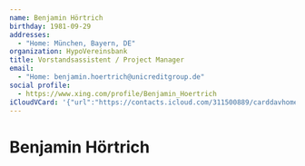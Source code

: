 ```yaml
---
name: Benjamin Hörtrich
birthday: 1981-09-29
addresses:
  - "Home: München, Bayern, DE"
organization: HypoVereinsbank
title: Vorstandsassistent / Project Manager
email:
  - "Home: benjamin.hoertrich@unicreditgroup.de"
social profile:
  - https://www.xing.com/profile/Benjamin_Hoertrich
iCloudVCard: '{"url":"https://contacts.icloud.com/311500889/carddavhome/card/YWI5MDJmZTgtM2ZjMi00OTQyLWE2NTItZmZhMTNmYTEyNWQ1.vcf","etag":"\"kmfhe7ng\"","data":"BEGIN:VCARD\r\nVERSION:3.0\r\nFN:\r\nN:Hörtrich;Benjamin;;;\r\nUID:ab902fe8-3fc2-4942-a652-ffa13fa125d5\r\nBDAY;VALUE=date:1981-09-29\r\nADR;TYPE=HOME:;;;München;Bayern;;DE;\r\nWP1.X-ABLABEL:Work\r\nWP2.X-ABLABEL:Work\r\nitem0.X-ABLABEL:xing\r\nPRODID:ez-vcard 0.9.13-fc\r\nREV:2025-04-03T22:05:56Z\r\nORG:HypoVereinsbank;\r\nTITLE:Vorstandsassistent / Project Manager\r\nEMAIL;TYPE=HOME:benjamin.hoertrich@unicreditgroup.de\r\nPHOTO;VALUE=uri:https://gateway.icloud.com/contacts/311500889/ck/card/26432\r\n 1d5b25818987573162228bb1063\r\nitem0.X-SOCIALPROFILE;X-USER=Benjamin_Hoertrich:https://www.xing.com/profil\r\n e/Benjamin_Hoertrich\r\nEND:VCARD"}'
---
```

# Benjamin Hörtrich